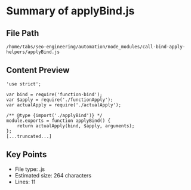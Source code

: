 # Summary of applyBind.js
  
## File Path
`/home/tabs/seo-engineering/automation/node_modules/call-bind-apply-helpers/applyBind.js`

## Content Preview
```
'use strict';

var bind = require('function-bind');
var $apply = require('./functionApply');
var actualApply = require('./actualApply');

/** @type {import('./applyBind')} */
module.exports = function applyBind() {
	return actualApply(bind, $apply, arguments);
};
[...truncated...]
```

## Key Points
- File type: .js
- Estimated size: 264 characters
- Lines: 11
